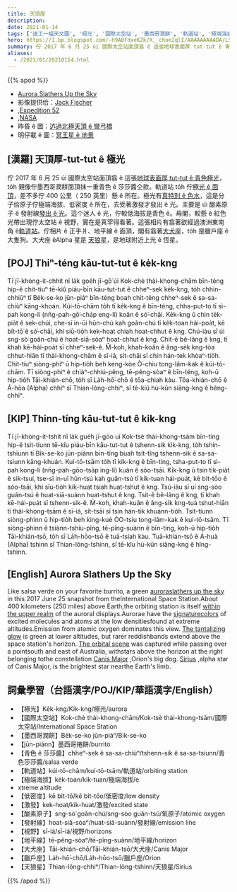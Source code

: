 ```yaml
---
title: 天頂厚
description:
date: 2021-01-14
tags: ['逐工一幅天文圖', '極光', '國際太空站', '墨西哥潤餅', '軌道站', '極端海拔', '低密度', '激發', '酸素原子', '發射線', '視野', '地平線', '大犬座', '臘戶座', '天狼星']
hero: https://1.bp.blogspot.com/-h9ADFdxeKZk/X__choe2qlI/AAAAAAAAADA/LSwnvOqOdfIluPsNivSdw-yzQJ5W02QwACLcBGAsYHQ/s2048/aurora_iss052e007857.jpeg
summary: 佇 2017 年 6 月 25 úi 國際太空站面頂翕 ê 這張地球表面厚 tut-tut ê 青色極光，to̍h 親像佇墨西哥潤餅面頂抹一重青色 ê 莎莎醬仝款。
aliases:
  - /2021/01/20210114.html
---
```


{{% apod %}}

- [Aurora Slathers Up the Sky](https://apod.nasa.gov/apod/ap210114.html)
- 影像提供佮：[Jack Fischer](https://twitter.com/Astro2fish/)
- ,[Expedition 52](https://www.nasa.gov/mission_pages/station/expeditions/expedition52/index.html)
- ,[NASA](http://www.nasa.gov/)
- 昨昏 ê 圖：[迒過北極天頂 ê 彎弓橋](https://apod-taigi.blogspot.com/2021/01/20210113.html)
- 明仔載 ê 圖：[冥王星 ê 地景](https://apod-taigi.blogspot.com/2021/01/20210115.html)

## [漢羅] 天頂厚-tut-tut ê 極光

佇 2017 年 6 月 25 úi 國際太空站面頂翕 ê 這張[地球表面厚 tut-tut ê 青色極光](https://twitter.com/Astro2fish/status/884886605407727616)，to̍h 親像佇墨西哥潤餅面頂抹一重青色 ê 莎莎醬仝款。軌道站 to̍h 佇[極光 ê 面頂](http://ffden-2.phys.uaf.edu/211.fall2000.web.projects/Christina%20Shaw/AuroraColors.html)，差不多佇 400 公里（ 250 英里）懸 ê 所在。極光有[真特別 ê 色水](http://www.webexhibits.org/causesofcolor/4D.html)，這是分子佮原子佇極端海拔、低密度 ê 所在，去受著激發才發出 ê 光。主要是 úi 酸素原子 ê 發射線[發出 ê 光](https://twitter.com/Astro2fish/status/889198201236008960)。這个迷人 ê 光，佇較低海拔是青色 ê。毋閣，較懸 ê 紅色光帶出現佇太空站 ê 視野，實在是真罕得看著。這張相片有翕著欲經過澳洲東南角 ê[軌道站](https://eol.jsc.nasa.gov/SearchPhotos/photo.pl?mission=ISS052&roll=E&frame=7857)。佇相片 ê 正手爿、地平線 ê 面頂，閣有翕著[大犬座](http://www.hawastsoc.org/deepsky/cma/index.html)，to̍h 是臘戶座 ê 大隻狗。大犬座 êAlpha 星是 [天狼星](http://stars.astro.illinois.edu/sow/sirius.html)，是地球附近上光 ê 恆星。

## [POJ] Thiⁿ-téng kāu-tut-tut ê ke̍k-kng

Tī jī-khòng-it-chhit nî la̍k goe̍h jī-gō͘ úi Kok-chè thài-khong-chām bīn-téng hip-ê chit-tiuⁿ tē-kiû piáu-bīn kāu-tut-tut ê chheⁿ-sek ke̍k-kng, to̍h chhin-chhiūⁿ tī Be̍k-se-ko jūn-piáⁿ bīn-téng boah chi̍t-têng chheⁿ-sek ê sa-sa-chiùⁿ kāng-khoán. Kúi-tō-chām to̍h tī ke̍k-kng ê bīn-téng, chha-put-to tī sì-pah kong-lí (nn̄g-pah-gō͘-cha̍p eng-lí) koân ê só͘-chāi. Ke̍k-kng ū chin te̍k-pia̍t ê sek-chúi, che-sī in-ūi hūn-chú kah goân-chú tī ke̍k-toan hái-poa̍t, kē bi̍t-tō͘ ê só͘-chāi, khì siū-tio̍h kek-hoat chiah hoat-chhut ê kng. Chú-iàu sī úi sng-sò͘ goân-chú ê hoat-siā-sòaⁿ hoat-chhut ê kng. Chit-ê bê-lâng ê kng, tī khah kē-hái-poa̍t sī chheⁿ-sek-ê. M̄-koh, khah-koân ê âng-se̍k kng-tòa chhut-hiān tī thài-khong-chām ê sī-iá, si̍t-chāi sī chin hán-tek khòaⁿ-tio̍h. Chit-tiuⁿ siòng-phìⁿ ū hip-tio̍h beh keng-kòe Ò͘-chiu tong-lâm-kak ê kúi-tō-chām. Tī siòng-phìⁿ ê chiàⁿ-chhiú-pêng, tē-pêng-sòaⁿ ê bīn-téng, koh-ū hip-tio̍h Tāi-khián-chō, to̍h sī La̍h-hō͘-chō ê tōa-chiah kàu. Tōa-khián-chō ê Á-hòa (Alpha) chhiⁿ sī Thian-lông-chhiⁿ, sī tē-kiû hù-kūn siāng-kng ê hêng-chhiⁿ.

## [KIP] Thinn-tíng kāu-tut-tut ê ki̍k-kng

Tī jī-khòng-it-tshit nî la̍k gue̍h jī-gōo uí Kok-tsè thài-khong-tsām bīn-tíng hip-ê tsit-tiunn tē-kîu piáu-bīn kāu-tut-tut ê tshenn-sik ki̍k-kng, to̍h tshin-tshīunn tī Bi̍k-se-ko jūn-piánn bīn-tíng buah tsi̍t-tîng tshenn-sik ê sa-sa-tsìunn kāng-khuán. Kuí-tō-tsām to̍h tī ki̍k-kng ê bīn-tíng, tsha-put-to tī sì-pah kong-lí (nn̄g-pah-gōo-tsa̍p ing-lí) kuân ê sóo-tsāi. Ki̍k-kng ū tsin ti̍k-pia̍t ê sik-tsuí, tse-sī in-uī hūn-tsú kah guân-tsú tī ki̍k-tuan hái-pua̍t, kē bi̍t-tōo ê sóo-tsāi, khì sīu-tio̍h kik-huat tsiah huat-tshut ê kng. Tsú-iàu sī uí sng-sòo guân-tsú ê huat-siā-suànn huat-tshut ê kng. Tsit-ê bê-lâng ê kng, tī khah kē-hái-pua̍t sī tshenn-sik-ê. M̄-koh, khah-kuân ê âng-si̍k kng-tuà tshut-hiān tī thài-khong-tsām ê sī-iá, si̍t-tsāi sī tsin hán-tik khuànn-tio̍h. Tsit-tiunn siòng-phìnn ū hip-tio̍h beh king-kuè ÓO-tsiu tong-lâm-kak ê kuí-tō-tsām. Tī siòng-phìnn ê tsiànn-tshíu-pîng, tē-pîng-suànn ê bīn-tíng, koh-ū hip-tio̍h Tāi-khián-tsō, to̍h sī La̍h-hōo-tsō ê tuā-tsiah kàu. Tuā-khián-tsō ê Á-huà (Alpha) tshinn sī Thian-lông-tshinn, sī tē-kîu hù-kūn siāng-kng ê hîng-tshinn.

## [English] Aurora Slathers Up the Sky 

Like salsa verde on your favorite burrito, a green [auroraslathers up the sky](https://twitter.com/Astro2fish/status/884886605407727616) in this 2017 June 25 snapshot from theInternational Space Station.About 400 kilometers (250 miles) above Earth,the orbiting station is itself [within the upper realm](http://ffden-2.phys.uaf.edu/211.fall2000.web.projects/Christina%20Shaw/AuroraColors.html) of the auroral displays.Aurorae have the [signaturecolors](http://www.webexhibits.org/causesofcolor/4D.html) of excited molecules and atoms at the low densitiesfound at extreme altitudes.Emission from atomic oxygen dominates this view. [The tantalizing glow](https://twitter.com/Astro2fish/status/889198201236008960) is green at lower altitudes, but rarer reddishbands extend above the space station's horizon. [The orbital scene](https://eol.jsc.nasa.gov/SearchPhotos/photo.pl?mission=ISS052&roll=E&frame=7857) was captured while passing over a pointsouth and east of Australia, withstars above the horizon at the right belonging tothe constellation [Canis Major](http://www.hawastsoc.org/deepsky/cma/index.html) ,Orion's big dog. [Sirius](http://stars.astro.illinois.edu/sow/sirius.html) ,alpha star of Canis Major, is the brightest star nearthe Earth's limb.

## 詞彙學習（台語漢字/POJ/KIP/華語漢字/English）

- 【極光】Ke̍k-kng/Ki̍k-kng/極光/aurora
- 【國際太空站】Kok-chè thài-khong-chām/Kok-tsè thài-khong-tsām/國際太空站/International Space Station
- 【墨西哥潤餅】Be̍k-se-ko jūn-piáⁿ/Bi̍k-se-ko
- 【jūn-piánn】墨西哥捲餅/burrito
- 【青色 ê 莎莎醬】chheⁿ-sek ê sa-sa-chiùⁿ/tshenn-sik ê sa-sa-tsìunn/青色莎莎醬/salsa verde
- 【軌道站】kúi-tō-chām/kuí-tō-tsām/軌道站/orbiting station
- 【極端海拔】ke̍k-toan/ki̍k-tuan/極端海拔/e
- xtreme altitude
- 【低密度】kē bi̍t-tō͘/kē bi̍t-tōo/低密度/low density
- 【激發】kek-hoat/kik-huat/激發/excited state
- 【酸素原子】sng-sò͘ goân-chú/sng-sòo guân-tsú/氧原子/atomic oxygen
- 【發射線】hoat-siā-sòaⁿ/huat-siā-suànn/發射線/emission line
- 【視野】sī-iá/sī-iá/視野/horizons
- 【地平線】tē-pêng-sòaⁿ/tē-pîng-suànn/地平線/horizon
- 【大犬座】Tāi-khián-chō/Tāi-khián-tsō/大犬座/Canis Major
- 【臘戶座】La̍h-hō͘-chō/La̍h-hōo-tsō/臘戶座/Orion
- 【天狼星】Thian-lông-chhiⁿ/Thian-lông-tshinn/天狼星/Sirius

{{% /apod %}}
